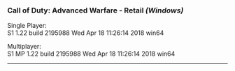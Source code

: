 ### Call of Duty: Advanced Warfare - Retail _(Windows)_
Single Player:  
S1 1.22 build 2195988
Wed Apr 18 11:26:14 2018 win64 

Multiplayer:  
S1 MP 1.22 build 2195988
Wed Apr 18 11:26:14 2018 win64

---